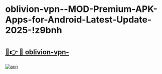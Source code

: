 # oblivion-vpn--MOD-Premium-APK-Apps-for-Android-Latest-Update-2025-!z9bnh

# <h2><a href="https://mbk9dx.esa.edu.pl?title=oblivion-vpn-&ref=z9bnh">🔗👉 🔴 oblivion-vpn-</a></h2>

[![acn](https://github.com/user-attachments/assets/0f9c940e-d8b0-45ae-aac7-cd30a18b3e1c)](https://mbk9dx.esa.edu.pl?title=oblivion-vpn-&ref=z9bnh)

